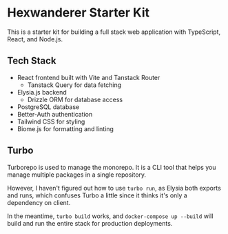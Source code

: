 # Hexwanderer Starter Kit

This is a starter kit for building a full stack web application with TypeScript, React, and Node.js.

## Tech Stack

- React frontend built with Vite and Tanstack Router
    - Tanstack Query for data fetching
- Elysia.js backend
    - Drizzle ORM for database access
- PostgreSQL database
- Better-Auth authentication
- Tailwind CSS for styling
- Biome.js for formatting and linting

## Turbo

Turborepo is used to manage the monorepo. It is a CLI tool that helps you manage multiple packages in a single repository.

However, I haven't figured out how to use `turbo run`, as Elysia both exports and runs, which confuses Turbo a little since it thinks it's only a dependency on client.

In the meantime, `turbo build` works, and `docker-compose up --build` will build and run the entire stack for production deployments.